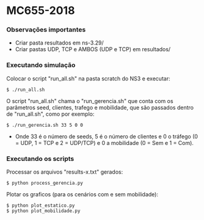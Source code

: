 # MC655-2018

### Observações importantes ###

* Criar pasta resultados em ns-3.29/
* Criar pastas UDP, TCP e AMBOS (UDP e TCP) em resultados/

### Executando simulação ###

Colocar o script "run_all.sh" na pasta scratch do NS3 e executar:

	$ ./run_all.sh

O script "run_all.sh" chama o "run_gerencia.sh" que conta com os parâmetros seed, clientes, trafego e mobilidade, que são passados dentro de "run_all.sh", como por exemplo:

	$ ./run_gerencia.sh 33 5 0 0
	
* Onde 33 é o número de seeds, 5 é o número de clientes e 0 o tráfego (0 = UDP, 1 = TCP e 2 = UDP/TCP) e 0 a mobilidade (0 = Sem e 1 = Com).

### Executando os scripts ###

Processar os arquivos "results-x.txt" gerados:

	$ python process_gerencia.py

Plotar os graficos (para os cenários com e sem mobilidade):

	$ python plot_estatico.py
	$ python plot_mobilidade.py
